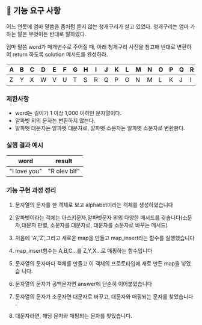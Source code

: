 ## 🚀 기능 요구 사항

어느 연못에 엄마 말씀을 좀처럼 듣지 않는 청개구리가 살고 있었다. 청개구리는 엄마
가 하는 말은 무엇이든 반대로 말하였다.

엄마 말씀 word가 매개변수로 주어질 때, 아래 청개구리 사전을 참고해 반대로 변환하
여 return 하도록 solution 메서드를 완성하라.

| A   | B   | C   | D   | E   | F   | G   | H   | I   | J   | K   | L   | M   | N   | O   | P   | Q   | R   | S   | T   | U   | V   | W   | X   | Y   | Z   |
| --- | --- | --- | --- | --- | --- | --- | --- | --- | --- | --- | --- | --- | --- | --- | --- | --- | --- | --- | --- | --- | --- | --- | --- | --- | --- |
| Z   | Y   | X   | W   | V   | U   | T   | S   | R   | Q   | P   | O   | N   | M   | L   | K   | J   | I   | H   | G   | F   | E   | D   | C   | B   | A   |

### 제한사항

- word는 길이가 1 이상 1,000 이하인 문자열이다.
- 알파벳 외의 문자는 변환하지 않는다.
- 알파벳 대문자는 알파벳 대문자로, 알파벳 소문자는 알파벳 소문자로 변환한다.

### 실행 결과 예시

| word         | result       |
| ------------ | ------------ |
| "I love you" | "R olev blf" |

### 기능 구현 과정 정리

1. 문자열의 문자를 한 객체로 보고 alphabet이라는 객체를 생성하였습니다

2. 알파벳이라는 객체는 아스키문자,알파벳문자 외의 다양한 메서드를 갖습니다(소문
   자,대문자 판별, 소문자를 대문자로, 대문자를 소문자로 바꾸는 메서드)

3. 처음에 'A','Z',그리고 새로운 map을 만들고 map_insert라는 함수를 실행했습니다

4. map_insert함수는 A,B,C...를 Z,Y,X...로 매핑하는 함수입니다

5. 문자열의 문자마다 객체를 만들고 이 객체의 프로토타입에 새로 만든 map을 넣었습
   니다.

6. 문자열의 문자가 공백문자면 answer에 단순히 이어붙였습니다

7. 문자열의 문자가 소문자면 대문자로 바꾸고, 대문자와 매핑되는 문자를 찾았습니다
   .

8. 대문자라면, 해당 문자와 매핑되는 문자를 찾았습니다.
